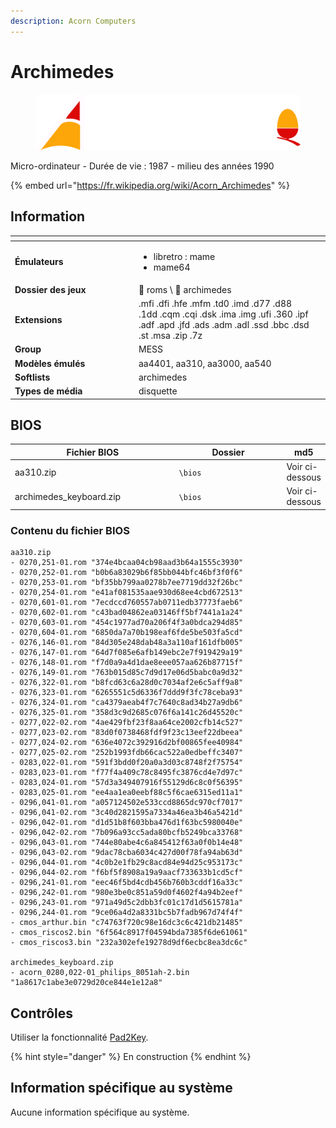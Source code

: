 ```yaml
---
description: Acorn Computers
---
```


# Archimedes

<div align="left">

<figure><img src="https://raw.githubusercontent.com/fabricecaruso/es-theme-carbon/5b2195d8cce1b44a6aadc2a43c341e7511d4b48f/art/logos/archimedes.svg" alt=""><figcaption></figcaption></figure>

</div>

Micro-ordinateur - Durée de vie : 1987 - milieu des années 1990

{% embed url="https://fr.wikipedia.org/wiki/Acorn_Archimedes" %}

## Information

<table data-header-hidden><thead><tr><th width="184"></th><th></th><th data-hidden></th></tr></thead><tbody><tr><td><strong>Émulateurs</strong></td><td><ul><li>libretro : mame</li><li>mame64</li></ul></td><td></td></tr><tr><td><strong>Dossier des jeux</strong></td><td><span data-gb-custom-inline data-tag="emoji" data-code="1f4c1">📁</span> roms \ <span data-gb-custom-inline data-tag="emoji" data-code="1f4c2">📂</span> archimedes</td><td></td></tr><tr><td><strong>Extensions</strong></td><td>.mfi .dfi .hfe .mfm .td0 .imd .d77 .d88 .1dd .cqm .cqi .dsk .ima .img .ufi .360 .ipf .adf .apd .jfd .ads .adm .adl .ssd .bbc .dsd .st .msa .zip .7z</td><td></td></tr><tr><td><strong>Group</strong></td><td>MESS</td><td></td></tr><tr><td><strong>Modèles émulés</strong></td><td>aa4401, aa310, aa3000, aa540</td><td></td></tr><tr><td><strong>Softlists</strong></td><td>archimedes</td><td></td></tr><tr><td><strong>Types de média</strong></td><td>disquette</td><td></td></tr></tbody></table>

## BIOS

<table><thead><tr><th width="257">Fichier BIOS</th><th width="169">Dossier</th><th>md5</th></tr></thead><tbody><tr><td>aa310.zip</td><td><code>\bios</code></td><td>Voir ci-dessous</td></tr><tr><td>archimedes_keyboard.zip</td><td><code>\bios</code></td><td>Voir ci-dessous</td></tr></tbody></table>

### Contenu du fichier BIOS

```
aa310.zip
- 0270,251-01.rom "374e4bcaa04cb98aad3b64a1555c3930"
- 0270,252-01.rom "b0b6a83029b6f85bb044bfc46bf3f0f6"
- 0270,253-01.rom "bf35bb799aa0278b7ee7719dd32f26bc"
- 0270,254-01.rom "e41af081535aae930d68ee4cbd672513"
- 0270,601-01.rom "7ecdccd760557ab0711edb37773faeb6"
- 0270,602-01.rom "c43bad04862ea03146ff5bf7441a1a24"
- 0270,603-01.rom "454c1977ad70a206f4f3a0bdca294d85"
- 0270,604-01.rom "6850da7a70b198eaf6fde5be503fa5cd"
- 0276,146-01.rom "84d305e248dab48a3a110af161dfb005"
- 0276,147-01.rom "64d7f085e6afb149ebc2e7f919429a19"
- 0276,148-01.rom "f7d0a9a4d1dae8eee057aa626b87715f"
- 0276,149-01.rom "763b015d85c7d9d17e06d5babc0a9d32"
- 0276,322-01.rom "b8fcd63c6a28d0c7034af2e6c5aff9a8"
- 0276,323-01.rom "6265551c5d6336f7ddd9f3fc78ceba93"
- 0276,324-01.rom "ca4379aeab4f7c7640c8ad34b27a9db6"
- 0276,325-01.rom "358d3c9d2685c076f6a141c26d45520c"
- 0277,022-02.rom "4ae429fbf23f8aa64ce2002cfb14c527"
- 0277,023-02.rom "83d0f0738468fdf9f23c13eef22dbeea"
- 0277,024-02.rom "636e4072c392916d2bf00865fee40984"
- 0277,025-02.rom "252b1993fdb66cac522a0edbeffc3407"
- 0283,022-01.rom "591f3bdd0f20a0a3d03c8748f2f75754"
- 0283,023-01.rom "f77f4a409c78c8495fc3876cd4e7d97c"
- 0283,024-01.rom "57d3a349407916f55129d6c8c0f56395"
- 0283,025-01.rom "ee4aa1ea0eebf88c5f6cae6315ed11a1"
- 0296,041-01.rom "a057124502e533ccd8865dc970cf7017"
- 0296,041-02.rom "3c40d2821595a7334a46ea3b46a5421d"
- 0296,042-01.rom "d1d51b8f603bba476d1f63bc5980040e"
- 0296,042-02.rom "7b096a93cc5ada80bcfb5249bca33768"
- 0296,043-01.rom "744e80abe4c6a845412f63a0f0b14e48"
- 0296,043-02.rom "9dac78cba6034c427d00f78fa94ab63d"
- 0296,044-01.rom "4c0b2e1fb29c8acd84e94d25c953173c"
- 0296,044-02.rom "f6bf5f8908a19a9aacf733633b1cd5cf"
- 0296,241-01.rom "eec46f5bd4cdb456b760b3cddf16a33c"
- 0296,242-01.rom "980e3be0c851a59d0f4602f4a94b2eef"
- 0296,243-01.rom "971a49d5c2dbb3fc01c17d1d5615781a"
- 0296,244-01.rom "9ce06a4d2a8331bc5b7fadb967d74f4f"
- cmos_arthur.bin "c74763f720c98e16dc3c6c421db21485"
- cmos_riscos2.bin "6f564c8917f04594bda7385f6de61061"
- cmos_riscos3.bin "232a302efe19278d9df6ecbc8ea3dc6c"

archimedes_keyboard.zip
- acorn_0280,022-01_philips_8051ah-2.bin "1a8617c1abe3e0729d20ce844e1e12a8"
```

## Contrôles

Utiliser la fonctionnalité [Pad2Key](../../../../controleurs/pad2key.md).

{% hint style="danger" %}
En construction
{% endhint %}

## Information spécifique au système

Aucune information spécifique au système.
